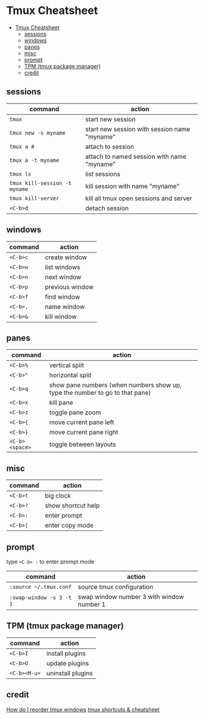 <!-- markdownlint-disable MD013 -->

# Tmux Cheatsheet

<!-- prettier-ignore-start -->

<!--toc:start-->
- [Tmux Cheatsheet](#tmux-cheatsheet)
  - [sessions](#sessions)
  - [windows](#windows)
  - [panes](#panes)
  - [misc](#misc)
  - [prompt](#prompt)
  - [TPM (tmux package manager)](#tpm-tmux-package-manager)
  - [credit](#credit)
<!--toc:end-->

<!-- prettier-ignore-end -->

## sessions

| command                       | action                                       |
| ----------------------------- | -------------------------------------------- |
| `tmux`                        | start new session                            |
| `tmux new -s myname`          | start new session with session name "myname" |
| `tmux a #`                    | attach to session                            |
| `tmux a -t myname`            | attach to named session with name "myname"   |
| `tmux ls`                     | list sessions                                |
| `tmux kill-session -t myname` | kill session with name "myname"              |
| `tmux kill-server`            | kill all tmux open sessions and server       |
| `<C-b>d`                      | detach session                               |

## windows

| command  | action          |
| -------- | --------------- |
| `<C-b>c` | create window   |
| `<C-b>w` | list windows    |
| `<C-b>n` | next window     |
| `<C-b>p` | previous window |
| `<C-b>f` | find window     |
| `<C-b>,` | name window     |
| `<C-b>&` | kill window     |

## panes

| command        | action                                                                       |
| -------------- | ---------------------------------------------------------------------------- |
| `<C-b>%`       | vertical split                                                               |
| `<C-b>"`       | horizontal split                                                             |
| `<C-b>q`       | show pane numbers (when numbers show up, type the number to go to that pane) |
| `<C-b>x`       | kill pane                                                                    |
| `<C-b>z`       | toggle pane zoom                                                             |
| `<C-b>{`       | move current pane left                                                       |
| `<C-b>}`       | move current pane right                                                      |
| `<C-b><space>` | toggle between layouts                                                       |

## misc

| command  | action             |
| -------- | ------------------ |
| `<C-b>t` | big clock          |
| `<C-b>?` | show shortcut help |
| `<C-b>:` | enter prompt       |
| `<C-b>[` | enter copy mode    |

## prompt

type `<C-b> :` to enter prompt mode

| command                  | action                                    |
| ------------------------ | ----------------------------------------- |
| `:source ~/.tmux.conf`   | source tmux configuration                 |
| `:swap-window -s 3 -t 1` | swap window number 3 with window number 1 |

## TPM (tmux package manager)

| command      | action            |
| ------------ | ----------------- |
| `<C-b>I`     | install plugins   |
| `<C-b>U`     | update plugins    |
| `<C-b><M-u>` | uninstall plugins |

## credit

[How do I reorder tmux windows](https://superuser.com/questions/343572/how-do-i-reorder-tmux-windows)
[tmux shortcuts & cheatsheet](https://gist.github.com/MohamedAlaa/2961058)
